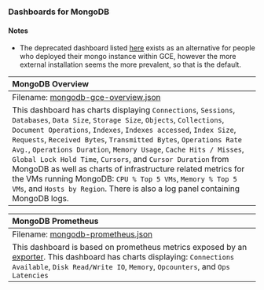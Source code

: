 ### Dashboards for MongoDB

#### Notes

- The deprecated dashboard listed [here](https://github.com/GoogleCloudPlatform/monitoring-dashboard-samples/tree/master/dashboards/mongodb/deprecated) exists as an alternative for people who deployed their mongo instance within GCE, however the more external installation seems the more prevalent, so that is the default.

|MongoDB Overview|
|:------------------|
|Filename: [mongodb-gce-overview.json](mongodb-gce-overview.json)|
|This dashboard has charts displaying `Connections`, `Sessions`, `Databases`, `Data Size`, `Storage Size`, `Objects`, `Collections`, `Document Operations`, `Indexes`, `Indexes accessed`, `Index Size`, `Requests`, `Received Bytes`, `Transmitted Bytes`, `Operations Rate Avg.`, `Operations Duration`, `Memory Usage`, `Cache Hits / Misses`, `Global Lock Hold Time`, `Cursors`, and `Cursor Duration` from MongoDB as well as charts of infrastructure related metrics for the VMs running MongoDB: `CPU % Top 5 VMs`, `Memory % Top 5 VMs`, and `Hosts by Region`. There is also a log panel containing MongoDB logs.|

|MongoDB Prometheus|
|:------------------|
|Filename: [mongodb-prometheus.json](mongodb-prometheus.json)|
|This dashboard is based on prometheus metrics exposed by an [exporter](https://github.com/percona/mongodb_exporter). This dashboard has charts displaying: `Connections Available`, `Disk Read/Write IO`, `Memory`, `Opcounters`, and `Ops Latencies`|
